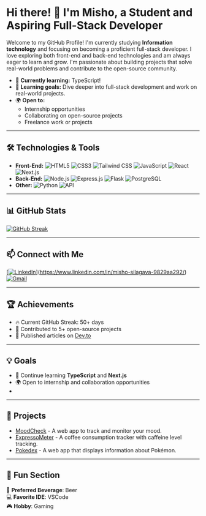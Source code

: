 # Hi there! 👋 I'm Misho, a Student and Aspiring Full-Stack Developer
Welcome to my GitHub Profile! I'm currently studying **Information technology** and focusing on becoming a proficient full-stack developer. I love exploring both front-end and back-end technologies and am always eager to learn and grow. I'm passionate about building projects that solve real-world problems and contribute to the open-source community.

- 🌱 **Currently learning:** TypeScript!
- 🔭 **Learning goals:** Dive deeper into full-stack development and work on real-world projects.
- 🌍 **Open to:**
  - Internship opportunities
  - Collaborating on open-source projects
  - Freelance work or projects

---
## 🛠️ Technologies & Tools
- **Front-End:** ![HTML5](https://img.shields.io/badge/-HTML5-E34F26?logo=html5&logoColor=white&style=flat-square) ![CSS3](https://img.shields.io/badge/-CSS3-1572B6?logo=css3&logoColor=white&style=flat-square) ![Tailwind CSS](https://img.shields.io/badge/-Tailwind%20CSS-38B2AC?logo=tailwind-css&logoColor=white&style=flat-square) ![JavaScript](https://img.shields.io/badge/-JavaScript-F7DF1E?logo=javascript&logoColor=black&style=flat-square) ![React](https://img.shields.io/badge/-React-61DAFB?logo=react&logoColor=white&style=flat-square) ![Next.js](https://img.shields.io/badge/-Next.js-000000?logo=nextdotjs&logoColor=white&style=flat-square)
- **Back-End:** ![Node.js](https://img.shields.io/badge/-Node.js-339933?logo=node.js&logoColor=white&style=flat-square) ![Express.js](https://img.shields.io/badge/-Express.js-000000?logo=express&logoColor=white&style=flat-square) ![Flask](https://img.shields.io/badge/-Flask-000000?logo=flask&logoColor=white&style=flat-square) ![PostgreSQL](https://img.shields.io/badge/-PostgreSQL-4169E1?logo=postgresql&logoColor=white&style=flat-square)
- **Other:** ![Python](https://img.shields.io/badge/-Python-3776AB?logo=python&logoColor=white&style=flat-square) ![API](https://img.shields.io/badge/-API-33A4D9?logo=api&logoColor=white&style=flat-square)

---

## 📊 GitHub Stats
[![GitHub Streak](https://streak-stats.demolab.com?user=KlasniMisho123&theme=radical&hide_border=true)](https://git.io/streak-stats)  

---

## 📫 Connect with Me
[[![LinkedIn](https://img.shields.io/badge/-LinkedIn-0077B5?logo=linkedin&logoColor=white&style=flat-square)](https://linkedin.com/in/your-profile)](https://www.linkedin.com/in/misho-silagava-9829aa292/)
[![Gmail](https://img.shields.io/badge/-Gmail-D14836?logo=gmail&logoColor=white&style=flat-square)](mailto:mikheili.silagava@gmail.com)


---

## 🏆 Achievements
- 🔥 Current GitHub Streak: 50+ days
- 🌟 Contributed to 5+ open-source projects
- 📘 Published articles on [Dev.to](https://dev.to/your-profile)

---

## 💡 Goals
- 🚀 Continue learning **TypeScript** and **Next.js**
- 🌍 Open to internship and collaboration opportunities
- 
---

## 💼 Projects
- [MoodCheck](https://github.com/KlasniMisho123/moodcheck) - A web app to track and monitor your mood.
- [ExpressoMeter](https://github.com/KlasniMisho123/expresometer) - A coffee consumption tracker with caffeine level tracking.
- [Pokedex](https://github.com/KlasniMisho123/pokedex) - A web app that displays information about Pokémon.

---

## 🎨 Fun Section
🍻 **Preferred Beverage**: Beer  
💻 **Favorite IDE**: VSCode  
🎮 **Hobby**: Gaming
